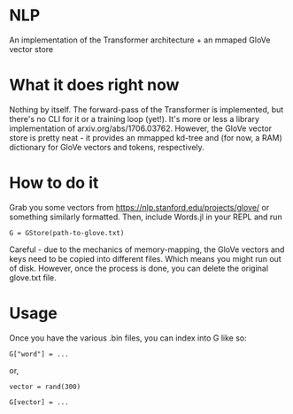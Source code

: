 # NLP
An implementation of the Transformer architecture + an mmaped GloVe vector store

# What it does right now
Nothing by itself. The forward-pass of the Transformer is implemented, but there's no CLI for it or a training loop (yet!). It's more or less a library implementation of arxiv.org/abs/1706.03762.
However, the GloVe vector store is pretty neat - it provides an mmapped kd-tree and (for now, a RAM) dictionary for GloVe vectors and tokens, respectively. 

# How to do it
Grab you some vectors from https://nlp.stanford.edu/projects/glove/ or something similarly formatted. Then, include Words.jl in your REPL and run 
```
G = GStore(path-to-glove.txt)
```
Careful - due to the mechanics of memory-mapping, the GloVe vectors and keys need to be copied into different files. Which means you might run out of disk. 
However, once the process is done, you can delete the original glove.txt file. 

# Usage
Once you have the various .bin files, you can index into G like so:

```
G["word"] = ...
```

or, 

```
vector = rand(300)

G[vector] = ...
```
